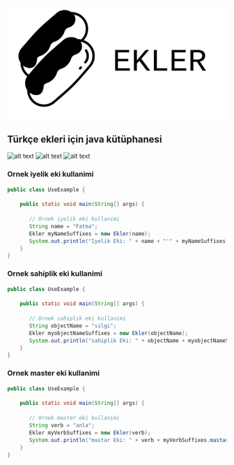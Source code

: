 ![alt text](https://github.com/sarpfatma/ekler/blob/master/logo.svg?raw=true)

## Türkçe ekleri için java kütüphanesi

![alt text](https://img.shields.io/github/issues/sarpfatma/ekler?style=for-the-badge&logo=appveyor)
![alt text](https://img.shields.io/github/forks/sarpfatma/ekler?style=for-the-badge&logo=appveyor)
![alt text](https://img.shields.io/github/stars/sarpfatma/ekler?style=for-the-badge&logo=appveyor)


### Ornek iyelik eki kullanimi

```java
public class UseExample {

    public static void main(String[] args) {

       // Ornek iyelik eki kullanimi
       String name = "Fatma";
       Ekler myNameSuffixes = new Ekler(name);
       System.out.println("Iyelik Eki: " + name + "'" + myNameSuffixes.iyelik());
    }
}
```

### Ornek sahiplik eki kullanimi

```java
public class UseExample {

    public static void main(String[] args) {
        
       // Ornek sahiplik eki kullanimi
       String objectName = "silgi";
       Ekler myobjectNameSuffixes = new Ekler(objectName);
       System.out.println("sahiplik Eki: " + objectName + myobjectNameSuffixes.sahiplik());    
    }
}
```

### Ornek master eki kullanimi

```java
public class UseExample {

    public static void main(String[] args) {
        
       // Ornek master eki kullanimi
       String verb = "anla";
       Ekler myVerbSuffixes = new Ekler(verb);
       System.out.println("mastar Eki: " + verb + myVerbSuffixes.mastar());
    }
}
```